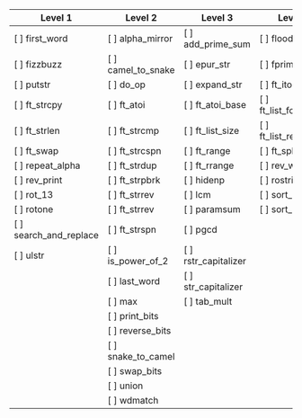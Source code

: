 | Level 1                | Level 2                | Level 3                | Level 4                |
|------------------------|------------------------|------------------------|------------------------|
|  [ ] first_word        |  [ ] alpha_mirror      |  [ ] add_prime_sum     |  [ ] flood_fill        |
|  [ ] fizzbuzz          |  [ ] camel_to_snake    |  [ ] epur_str          |  [ ] fprime            |
|  [ ] putstr            |  [ ] do_op             |  [ ] expand_str        |  [ ] ft_itoa           |
|  [ ] ft_strcpy         |  [ ] ft_atoi           |  [ ] ft_atoi_base      |  [ ] ft_list_foreach   |
|  [ ] ft_strlen         |  [ ] ft_strcmp         |  [ ] ft_list_size      |  [ ] ft_list_remove_if |
|  [ ] ft_swap           |  [ ] ft_strcspn        |  [ ] ft_range          |  [ ] ft_split          |
|  [ ] repeat_alpha      |  [ ] ft_strdup         |  [ ] ft_rrange         |  [ ] rev_wstr          |
|  [ ] rev_print         |  [ ] ft_strpbrk        |  [ ] hidenp            |  [ ] rostring          |
|  [ ] rot_13            |  [ ] ft_strrev         |  [ ] lcm               |  [ ] sort_int_tab      |
|  [ ] rotone            |  [ ] ft_strrev         |  [ ] paramsum          |  [ ] sort_list         |
|  [ ] search_and_replace|  [ ] ft_strspn         |  [ ] pgcd              |                        |
|  [ ] ulstr             |  [ ] is_power_of_2     |  [ ] rstr_capitalizer  |                        |
|                        |  [ ] last_word         |  [ ] str_capitalizer   |                        |
|                        |  [ ] max               |  [ ] tab_mult          |                        |
|                        |  [ ] print_bits        |                        |                        |
|                        |  [ ] reverse_bits      |                        |                        |
|                        |  [ ] snake_to_camel    |                        |                        |
|                        |  [ ] swap_bits         |                        |                        |
|                        |  [ ] union             |                        |                        |
|                        |  [ ] wdmatch           |                        |                        |

